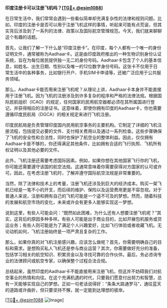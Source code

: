 **印度注册卡可以注册飞机吗？[[TG💪+ @esim1088](https://t.me/s/esim1088)]**

在日常生活中，我们常常会遇到一些看似简单却充满复杂性的法律和规则问题。比如，印度的注册卡是否可以用于注册飞机这样的事情，听起来可能有点荒诞，但其实背后涉及到了一系列的法律、政策以及国际航空管理规范。今天，我们就来聊聊这个有趣的话题。

首先，让我们了解一下什么是“印度注册卡”。在印度，每个人都有一个唯一的身份证明文件，通常被称为Aadhaar卡。这是由印度政府推出的一种生物识别身份认证系统，旨在为每位居民提供独一无二的身份号码。Aadhaar卡包含了个人的基本信息，如姓名、出生日期、性别以及唯一的12位数字身份号码。这张卡不仅用于日常生活中的各种事务，比如银行开户、手机SIM卡申请等，还被广泛应用于公共服务领域。

那么，Aadhaar卡能否用来注册飞机呢？从理论上讲，Aadhaar卡本身并不能直接用于注册飞机。因为飞机的注册涉及到许多复杂的程序和严格的法律法规。根据国际民航组织（ICAO）的规定，任何国家的民用航空器都必须在其所属国进行登记，并获得相应的注册证书。这意味着，即使你拥有印度的Aadhaar卡，你也需要遵循印度民航局（DGCA）的相关规定来进行飞机注册。

印度民航局是负责管理印度国内民用航空事务的主要机构。它制定了详细的飞机注册流程，包括提交必要的文件、支付相关费用以及通过一系列检查。这些步骤确保了飞机的安全性和合法性，同时也保护了航空业的整体利益。因此，仅仅拥有Aadhaar卡是不够的，你还得满足其他条件，比如拥有合适的飞行执照、飞机所有权证明以及其他必要的文件。

此外，飞机注册还需要考虑国际因素。例如，如果你想在其他国家飞行你的飞机，你可能还需要遵守该国的航空法规。这通常意味着你需要获得对方国家的认可或许可。因此，在考虑注册飞机时，了解并遵守国际航空法规是非常重要的。

当然，除了法律和技术上的考量，注册飞机还涉及到巨大的经济成本。购买一架飞机已经是一笔不小的开支，而后续的维护、保险以及运营费用更是不容忽视。对于普通人来说，注册和拥有自己的飞机可能是一个遥不可及的梦想。然而，随着科技的发展和航空市场的变化，未来或许会有更多人能够实现这一梦想。

说到这里，有些人可能会问：“既然如此困难，为什么还有人想要注册飞机呢？”其实，这背后的原因多种多样。有些人可能是出于商业目的，比如开展包机服务或货运业务；有些人则可能是为了满足个人兴趣爱好，比如飞行体验或者收藏飞机。无论动机如何，飞机注册始终是一项严肃且复杂的工作。

那么，如果你真的对飞机注册感兴趣，应该怎么做呢？首先，你需要明确自己的目标和需求。是想购买私人飞机还是参与商业运营？其次，你需要做好充分的准备，包括学习相关的航空知识、积累资金以及寻找可靠的合作伙伴。最后，务必咨询专业的法律顾问或航空专家，以确保整个过程合法合规。

总结起来，虽然印度的Aadhaar卡不能直接用来注册飞机，但这并不妨碍我们对航空事业的热情和向往。在这个充满机遇的时代，只要我们愿意付出努力和智慧，总有一天能够实现自己的梦想。正如一句老话说得好：“条条大路通罗马”，通往蓝天的道路或许曲折，但只要坚持不懈，就一定能到达理想的彼岸。

[[TG💪+ @esim1088](https://t.me/s/esim1088) ![Image](https://i.postimg.cc/4NQfJmqS/Snipaste-2025-05-13-00-14-12.png)]